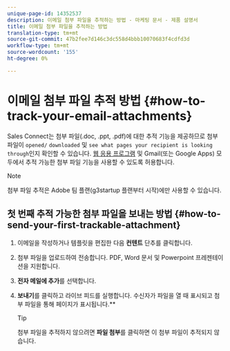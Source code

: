 ```yaml
---
unique-page-id: 14352537
description: 이메일 첨부 파일을 추적하는 방법 - 마케팅 문서 - 제품 설명서
title: 이메일 첨부 파일을 추적하는 방법
translation-type: tm+mt
source-git-commit: 47b2fee7d146c3dc558d4bbb10070683f4cdfd3d
workflow-type: tm+mt
source-wordcount: '155'
ht-degree: 0%

---
```



# 이메일 첨부 파일 추적 방법 {#how-to-track-your-email-attachments}

Sales Connect는 첨부 파일(.doc, .ppt, .pdf)에 대한 추적 기능을 제공하므로 첨부 파일이 `opened/` `downloaded` 및 `see what pages your recipient is looking through`인지 확인할 수 있습니다. [웹 응용 프로그램](http://toutapp.com/login) 및 Gmail(또는 Google Apps) 모두에서 추적 가능한 첨부 파일 기능을 사용할 수 있도록 허용합니다.

>[!NOTE]
>
>첨부 파일 추적은 Adobe 팀 플랜(g3startup 플랜부터 시작)에만 사용할 수 있습니다.

## 첫 번째 추적 가능한 첨부 파일을 보내는 방법 {#how-to-send-your-first-trackable-attachment}

1. 이메일을 작성하거나 템플릿을 편집한 다음 **컨텐트** 단추를 클릭합니다.
1. 첨부 파일을 업로드하여 전송합니다. PDF, Word 문서 및 Powerpoint 프레젠테이션을 지원합니다.
1. **전자 메일에 추가**&#x200B;를 선택합니다.
1. **보내기**&#x200B;를 클릭하고 라이브 피드를 실행합니다. 수신자가 파일을 열 때 표시되고 첨부 파일을 통해 페이지가 표시됩니다.**

   >[!TIP]
   >
   >첨부 파일을 추적하지 않으려면 **파일 첨부**&#x200B;를 클릭하면 이 첨부 파일이 추적되지 않습니다.

